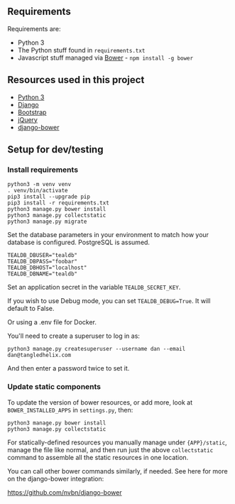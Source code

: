 
## Requirements ##

Requirements are:

- Python 3
- The Python stuff found in `requirements.txt`
- Javascript stuff managed via [Bower](https://bower.io) - `npm install -g bower`

## Resources used in this project ##

- [Python 3](https://www.python.org/)
- [Django](https://www.djangoproject.com/)
- [Bootstrap](http://getbootstrap.com/)
- [jQuery](https://jquery.com/)
- [django-bower](https://django-bower.readthedocs.io/en/latest/)

## Setup for dev/testing ##

### Install requirements ###

```
python3 -m venv venv
. venv/bin/activate
pip3 install --upgrade pip
pip3 install -r requirements.txt
python3 manage.py bower install
python3 manage.py collectstatic
python3 manage.py migrate
```

Set the database parameters in your environment to match how your database is
configured. PostgreSQL is assumed.

```
TEALDB_DBUSER="tealdb"
TEALDB_DBPASS="foobar"
TEALDB_DBHOST="localhost"
TEALDB_DBNAME="tealdb"
```

Set an application secret in the variable `TEALDB_SECRET_KEY`.

If you wish to use Debug mode, you can set `TEALDB_DEBUG=True`. It will default to False.

Or using a .env file for Docker.

You'll need to create a superuser to log in as:

```
python3 manage.py createsuperuser --username dan --email dan@tangledhelix.com
```

And then enter a password twice to set it.

### Update static components ###

To update the version of bower resources, or add more, look at
`BOWER_INSTALLED_APPS` in `settings.py`, then:

```
python3 manage.py bower install
python3 manage.py collectstatic
```

For statically-defined resources you manually manage under `{APP}/static`,
manage the file like normal, and then run just the above `collectstatic`
command to assemble all the static resources in one location.

You can call other bower commands similarly, if needed. See here for more
on the django-bower integration:

<https://github.com/nvbn/django-bower>
